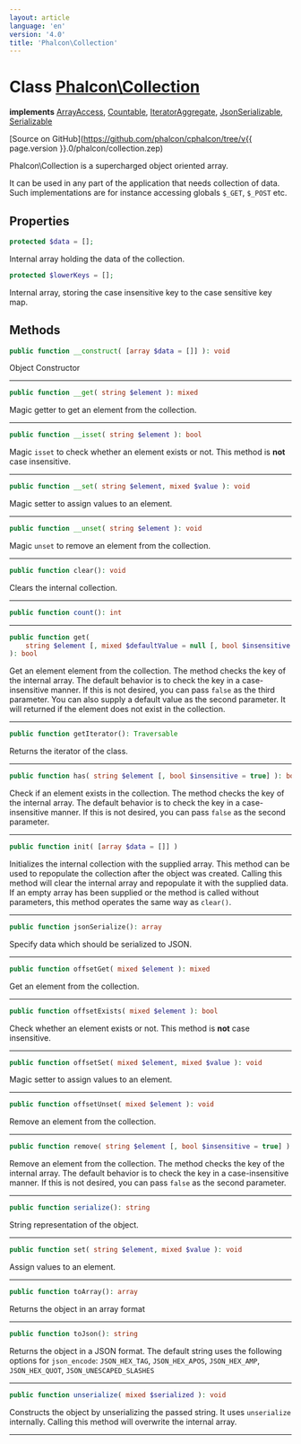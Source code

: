 ```yaml
---
layout: article
language: 'en'
version: '4.0'
title: 'Phalcon\Collection'
---
```

# Class [Phalcon\Collection](Phalcon_Collection)

**implements** [ArrayAccess](https://secure.php.net/manual/en/class.arrayaccess.php), [Countable](https://secure.php.net/manual/en/class.countable.php), [IteratorAggregate](https://secure.php.net/manual/en/class.iteratoraggregate.php), [JsonSerializable](https://secure.php.net/manual/en/class.jsonserializable.php), [Serializable](https://secure.php.net/manual/en/class.serializable.php)

[Source on GitHub](https://github.com/phalcon/cphalcon/tree/v{{ page.version }}.0/phalcon/collection.zep)

Phalcon\Collection is a supercharged object oriented array. 

It can be used in any part of the application that needs collection of data. Such implementations are for instance accessing globals `$_GET`, `$_POST` etc.

## Properties
```php
protected $data = [];
```
Internal array holding the data of the collection.

```php
protected $lowerKeys = [];
```
Internal array, storing the case insensitive key to the case sensitive key map.

## Methods
```php
public function __construct( [array $data = []] ): void
```
Object Constructor
<hr/>

```php
public function __get( string $element ): mixed
```
Magic getter to get an element from the collection.
<hr/>

```php
public function __isset( string $element ): bool
```
Magic `isset` to check whether an element exists or not. This method is **not** case insensitive.
<hr/>

```php
public function __set( string $element, mixed $value ): void
```
Magic setter to assign values to an element.
<hr/>

```php
public function __unset( string $element ): void
```
Magic `unset` to remove an element from the collection.
<hr/>

```php
public function clear(): void
```
Clears the internal collection.
<hr/>

```php
public function count(): int
```
<hr/>

```php
public function get( 
    string $element [, mixed $defaultValue = null [, bool $insensitive = true]] 
): bool
```
Get an element element from the collection. The method checks the key of the internal array. The default behavior is to check the key in a case-insensitive manner. If this is not desired, you can pass `false` as the third parameter. You can also supply a default value as the second parameter. It will returned if the element does not exist in the collection. 
<hr/>

```php
public function getIterator(): Traversable
```
Returns the iterator of the class.
<hr/>

```php
public function has( string $element [, bool $insensitive = true] ): bool
```
Check if an element exists in the collection. The method checks the key of the internal array. The default behavior is to check the key in a case-insensitive manner. If this is not desired, you can pass `false` as the second parameter.
<hr/>

```php
public function init( [array $data = []] )
```
Initializes the internal collection with the supplied array. This method can be used to repopulate the collection after the object was created. Calling this method will clear the internal array and repopulate it with the supplied data. If an empty array has been supplied or the method is called without parameters, this method operates the same way as `clear()`.
<hr/>

```php
public function jsonSerialize(): array
```
Specify data which should be serialized to JSON.
<hr/>

```php
public function offsetGet( mixed $element ): mixed
```
Get an element from the collection.
<hr/>

```php
public function offsetExists( mixed $element ): bool
```
Check whether an element exists or not. This method is **not** case insensitive.
<hr/>

```php
public function offsetSet( mixed $element, mixed $value ): void
```
Magic setter to assign values to an element.
<hr/>

```php
public function offsetUnset( mixed $element ): void
```
Remove an element from the collection.
<hr/>

```php
public function remove( string $element [, bool $insensitive = true] ): void
```
Remove an element from the collection. The method checks the key of the internal array. The default behavior is to check the key in a case-insensitive manner. If this is not desired, you can pass `false` as the second parameter.
<hr/>

```php
public function serialize(): string
```
String representation of the object.
<hr/>

```php
public function set( string $element, mixed $value ): void
```
Assign values to an element.
<hr/>

```php
public function toArray(): array
```
Returns the object in an array format
<hr/>

```php
public function toJson(): string
```
Returns the object in a JSON format. The default string uses the following options for `json_encode`: `JSON_HEX_TAG`, `JSON_HEX_APOS`, `JSON_HEX_AMP`, `JSON_HEX_QUOT`, `JSON_UNESCAPED_SLASHES`
<hr/>

```php
public function unserialize( mixed $serialized ): void
```
Constructs the object by unserializing the passed string. It uses `unserialize` internally. Calling this method will overwrite the internal array.
<hr/>
